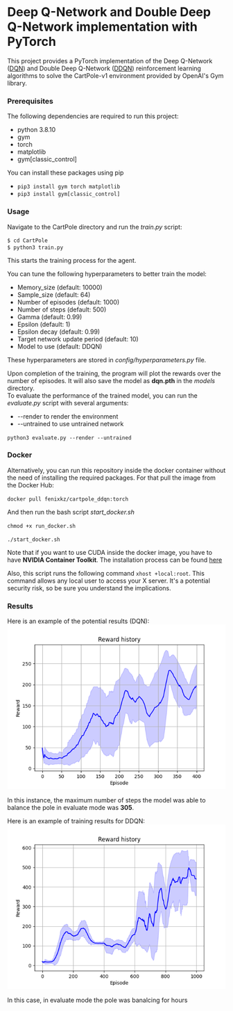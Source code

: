 # Deep Q-Network and Double Deep Q-Network implementation with PyTorch
This project provides a PyTorch implementation of the Deep Q-Network ([DQN](https://arxiv.org/pdf/1312.5602.pdf)) and Double Deep Q-Network ([DDQN](https://arxiv.org/pdf/1509.06461.pdf)) reinforcement learning algorithms to solve the CartPole-v1 environment provided by OpenAI's Gym library.
### Prerequisites
The following dependencies are required to run this project:
  - python 3.8.10
  - gym
  - torch
  - matplotlib
  - gym[classic_control]

You can install these packages using pip

 - `pip3 install gym torch matplotlib`
 - `pip3 install gym[classic_control]`

### Usage
Navigate to the CartPole directory and run the *train.py* script:
```
$ cd CartPole
$ python3 train.py
```
This starts the training process for the agent. 

You can tune the following hyperparameters to better train the model: 
  - Memory_size (default: 10000)
  - Sample_size (default: 64)
  - Number of episodes (default: 1000)
  - Number of steps (default: 500)
  - Gamma (default: 0.99)
  - Epsilon (default: 1)
  - Epsilon decay (default: 0.99)
  - Target network update period (default: 10)
  - Model to use (default: DDQN)

These hyperparameters are stored in *config/hyperparameters.py* file.

Upon completion of the training, the program will plot the rewards over the number of episodes. It will also save the model as **dqn.pth** in the *models* directory.
</br>
To evaluate the performance of the trained model, you can run the *evaluate.py* script with several arguments:
  - --render to render the environment 
  - --untrained to use untrained network

`python3 evaluate.py --render --untrained`

### Docker
Alternatively, you can run this repository inside the docker container without the need of installing the required packages. For that pull the image from the Docker Hub:

`docker pull fenixkz/cartpole_ddqn:torch`

And then run the bash script *start_docker.sh*

`chmod +x run_docker.sh`

`./start_docker.sh`

Note that if you want to use CUDA inside the docker image, you have to have **NVIDIA Container Toolkit**. The installation process can be found [here](https://docs.nvidia.com/datacenter/cloud-native/container-toolkit/latest/install-guide.html)

Also, this script runs the following command `xhost +local:root`. This command allows any local user to access your X server. It's a potential security risk, so be sure you understand the implications.

### Results
Here is an example of the potential results (DQN):
![Rewards](https://github.com/fenixkz/cartpole_dqn/blob/torch/figures/DQN_rewards.png)

In this instance, the maximum number of steps the model was able to balance the pole in evaluate mode was **305**.

Here is an example of training results for DDQN:
![Rewards](https://github.com/fenixkz/cartpole_dqn/blob/torch/figures/DDQN_rewards.png)

In this case, in evaluate mode the pole was banalcing for hours